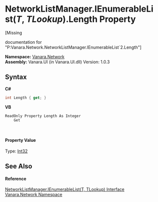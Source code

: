 # NetworkListManager.IEnumerableList(*T*, *TLookup*).Length Property 
 

\[Missing <summary> documentation for "P:Vanara.Network.NetworkListManager.IEnumerableList`2.Length"\]

**Namespace:**&nbsp;<a href="6f9c0845-1a20-2cb1-a754-0b5e90c1683a">Vanara.Network</a><br />**Assembly:**&nbsp;Vanara.UI (in Vanara.UI.dll) Version: 1.0.3

## Syntax

**C#**<br />
``` C#
int Length { get; }
```

**VB**<br />
``` VB
ReadOnly Property Length As Integer
	Get
```

<br />

#### Property Value
Type: <a href="http://msdn2.microsoft.com/en-us/library/td2s409d" target="_blank">Int32</a>

## See Also


#### Reference
<a href="50c71df7-36ed-32a2-74a8-12d18a4dfac9">NetworkListManager.IEnumerableList(T, TLookup) Interface</a><br /><a href="6f9c0845-1a20-2cb1-a754-0b5e90c1683a">Vanara.Network Namespace</a><br />
